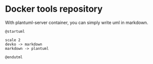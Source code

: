 # Docker tools repository

With plantuml-server container, you can simply write uml in markdown.

```plantuml
@startuml

scale 2
devko -> markdown
markdown -> plantuml

@endutml
```

